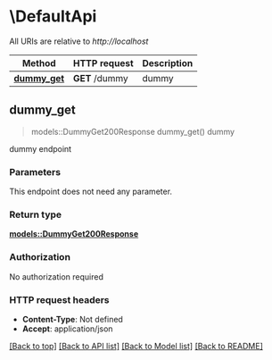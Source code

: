 # \DefaultApi

All URIs are relative to *http://localhost*

Method | HTTP request | Description
------------- | ------------- | -------------
[**dummy_get**](DefaultApi.md#dummy_get) | **GET** /dummy | dummy



## dummy_get

> models::DummyGet200Response dummy_get()
dummy

dummy endpoint

### Parameters

This endpoint does not need any parameter.

### Return type

[**models::DummyGet200Response**](_dummy_get_200_response.md)

### Authorization

No authorization required

### HTTP request headers

- **Content-Type**: Not defined
- **Accept**: application/json

[[Back to top]](#) [[Back to API list]](../README.md#documentation-for-api-endpoints) [[Back to Model list]](../README.md#documentation-for-models) [[Back to README]](../README.md)

